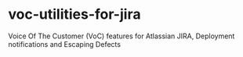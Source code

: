 # voc-utilities-for-jira
Voice Of The Customer (VoC) features for Atlassian JIRA, Deployment notifications and Escaping Defects
